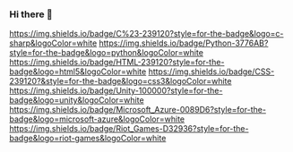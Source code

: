 ### Hi there 👋
https://img.shields.io/badge/C%23-239120?style=for-the-badge&logo=c-sharp&logoColor=white
https://img.shields.io/badge/Python-3776AB?style=for-the-badge&logo=python&logoColor=white
https://img.shields.io/badge/HTML-239120?style=for-the-badge&logo=html5&logoColor=white
https://img.shields.io/badge/CSS-239120?&style=for-the-badge&logo=css3&logoColor=white
https://img.shields.io/badge/Unity-100000?style=for-the-badge&logo=unity&logoColor=white
https://img.shields.io/badge/Microsoft_Azure-0089D6?style=for-the-badge&logo=microsoft-azure&logoColor=white
https://img.shields.io/badge/Riot_Games-D32936?style=for-the-badge&logo=riot-games&logoColor=white

<!--
**YeonJangL/YeonJangL** is a ✨ _special_ ✨ repository because its `README.md` (this file) appears on your GitHub profile.

Here are some ideas to get you started:

- 🔭 I’m currently working on ...
- 🌱 I’m currently learning ...
- 👯 I’m looking to collaborate on ...
- 🤔 I’m looking for help with ...
- 💬 Ask me about ...
- 📫 How to reach me: ...
- 😄 Pronouns: ...
- ⚡ Fun fact: ...
-->
